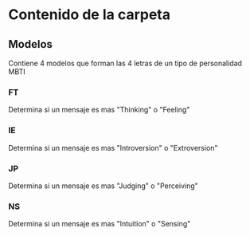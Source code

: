 # Contenido de la carpeta

## Modelos

Contiene 4 modelos que forman las 4 letras de un tipo de personalidad MBTI

### FT

Determina si un mensaje es mas "Thinking" o "Feeling"

### IE

Determina si un mensaje es mas "Introversion" o "Extroversion"

### JP

Determina si un mensaje es mas "Judging" o "Perceiving"

### NS

Determina si un mensaje es mas "Intuition" o "Sensing"